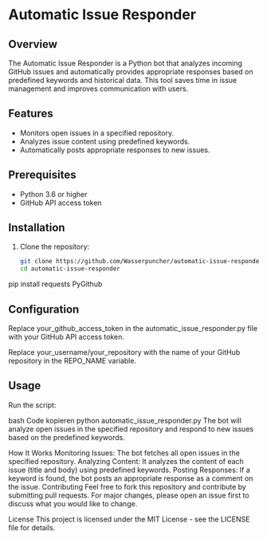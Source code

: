 # Automatic Issue Responder

## Overview

The Automatic Issue Responder is a Python bot that analyzes incoming GitHub issues and automatically provides appropriate responses based on predefined keywords and historical data. This tool saves time in issue management and improves communication with users.

## Features

- Monitors open issues in a specified repository.
- Analyzes issue content using predefined keywords.
- Automatically posts appropriate responses to new issues.

## Prerequisites

- Python 3.6 or higher
- GitHub API access token

## Installation

1. Clone the repository:
   ```bash
   git clone https://github.com/Wasserpuncher/automatic-issue-responder.git
   cd automatic-issue-responder

  pip install requests PyGithub

## Configuration
Replace your_github_access_token in the automatic_issue_responder.py file with your GitHub API access token.

Replace your_username/your_repository with the name of your GitHub repository in the REPO_NAME variable.

## Usage
Run the script:

bash
Code kopieren
python automatic_issue_responder.py
The bot will analyze open issues in the specified repository and respond to new issues based on the predefined keywords.

How It Works
Monitoring Issues: The bot fetches all open issues in the specified repository.
Analyzing Content: It analyzes the content of each issue (title and body) using predefined keywords.
Posting Responses: If a keyword is found, the bot posts an appropriate response as a comment on the issue.
Contributing
Feel free to fork this repository and contribute by submitting pull requests. For major changes, please open an issue first to discuss what you would like to change.

License
This project is licensed under the MIT License - see the LICENSE file for details.
